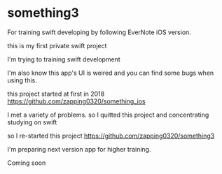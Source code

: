 # something3
For training swift developing by following EverNote iOS version.

this is my first private swift project

I'm trying to training swift development

I'm also know this app's UI is weired and you can find some bugs when using this.

this project started at first in 2018
https://github.com/zapping0320/something_ios

I met a variety of problems. so I quitted this project and concentrating studying on swift

so I re-started this project
https://github.com/zapping0320/something3

I'm preparing next version app for higher training.

Coming soon
